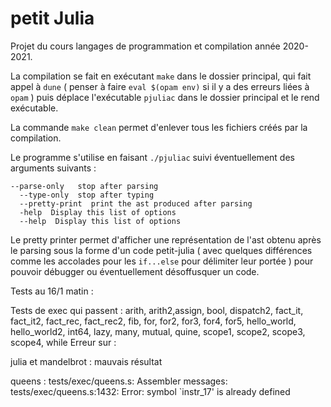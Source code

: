 # petit Julia
Projet du cours langages de programmation et compilation année 2020-2021.

La compilation se fait en exécutant `make` dans le dossier principal, qui fait appel à `dune` ( penser à faire `eval $(opam env)` si il y a des erreurs liées à `opam` ) puis déplace l'exécutable `pjuliac` dans le dossier principal et le rend exécutable.

La commande `make clean` permet d'enlever tous les fichiers créés par la compilation.

Le programme s'utilise en faisant `./pjuliac` suivi éventuellement des arguments suivants :
```
--parse-only   stop after parsing
  --type-only  stop after typing
  --pretty-print  print the ast produced after parsing
  -help  Display this list of options
  --help  Display this list of options
```

Le pretty printer permet d'afficher une représentation de l'ast obtenu après le parsing sous la forme d'un code petit-julia ( avec quelques différences comme les accolades pour les `if...else` pour délimiter leur portée ) pour pouvoir débugger ou éventuellement désoffusquer un code.


Tests au 16/1 matin : 

Tests de exec qui passent : arith, arith2,assign, bool, dispatch2, fact_it, fact_it2, fact_rec, fact_rec2, fib, for, for2, for3, for4, for5, hello_world, hello_world2, int64, lazy, many, mutual, quine, scope1, scope2, scope3, scope4, while
Erreur sur : 

julia et mandelbrot : mauvais résultat

queens : 
tests/exec/queens.s: Assembler messages:
tests/exec/queens.s:1432: Error: symbol `instr_17' is already defined
